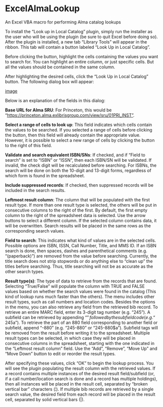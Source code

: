 # ExcelAlmaLookup
An Excel VBA macro for performing Alma catalog lookups

To install the “Look up in Local Catalog” plugin, simply run the installer as the user who will be using the plugin (be sure to quit Excel before doing so).  After the plugin is installed, a new tab “Library Tools” will appear in the ribbon.  This tab will contain a button labeled “Look Up in Local Catalog”.  

Before clicking the button, highlight the cells containing the values you want to search for.  You can highlight an entire column, or just specific cells.  But all the values should be contained in the same column.

After highlighting the desired cells, click the “Look Up in Local Catalog” button.  The following dialog box will appear:

[image](./img/dialog.jpg)

Below is an explanation of the fields in this dialog:

**Base URL for Alma SRU**: For Princeton, this would be “https://princeton.alma.exlibrisgroup.com/view/sru/01PRI_INST”.

**Select a range of cells to look up**: This field indicates which cells contain the values to be searched.  If you selected a range of cells before clicking the button, then this field will already contain the appropriate value.  However, it is possible to select a new range of cells by clicking the button to the right of this field.

**Validate and search equivalent ISBN/SNs**: If checked, and if “Field to search” is set to “ISBN” or “ISSN”, then each ISBN/SN will be validated.  If invalid, the check digit will be recalculated before searching. For ISBNs, the search will be done on both the 10-digit and 13-digit forms, regardless of which form is found in the spreadsheet.

**Include suppressed records**: If checked, then suppressed records will be included in the search results.

**Leftmost result column**: The column that will be populated with the first result type.  If more than one result type is selected, the others will be put in consecutive columns to the right of the first.  By default, the first empty column to the right of the spreadsheet data is selected.  Use the arrow buttons to select a different column.  If the selected column contains data, it will be overwritten. Search results will be placed in the same rows as the corresponding search values.

**Field to search**: This indicates what kind of values are in the selected cells.  Possible options are ISBN, ISSN, Call Number, Title, and MMS ID.  If an ISBN search is done, then spaces, dashes and parenthetical comments (e.g. “(paperback)”) are removed from the value before searching.  Currently, the title search does not strip stopwords or do anything else to “clean up” the titles before searching.  Thus, title searching will not be as accurate as the other search types.

**Result type(s)**:  The type of data to retrieve from the records that are found.  Selecting “True/False” will populate the column with TRUE and FALSE values based on whether the search values were found in the catalog (This kind of lookup runs much faster than the others).  The menu includes other result types, such as call numbers and location codes.  Besides the options in the menu, you can also retrieve any field from the retrieved bib record.  To retrieve an entire MARC field, enter its 3-digit tag number (e.g. “245”).  A subfield can be retrieved by appending “$” followed by the subfield code (e.g. “245$a”).  To retrieve the part of an 880 field corresponding to another field or subfield, append “-880” (e.g. “245-880” or “245-880$a”).  Subfield tags will be removed from the result before writing it to the spreadsheet.  Multiple result types can be selected, in which case they will be placed in consecutive columns in the spreadsheet, starting with the one indicated in the “Leftmost result column” field.  Use the “Add”, “Remove”, “Move Up” and “Move Down” button to edit or reorder the result types.

After specifying these values, click “OK” to begin the lookup process.  You will see the plugin populating the result column with the retrieved values.  If a record contains multiple instances of the desired result field/subfield (or, if a call number/location search is done and a record has multiple holdings), then all instances will be placed in the result cell, separated by “broken vertical bar” characters (¦).  If multiple bib records are retrieved by a single search value, the desired field from each record will be placed in the result cell, separated by solid vertical bars (|). 

